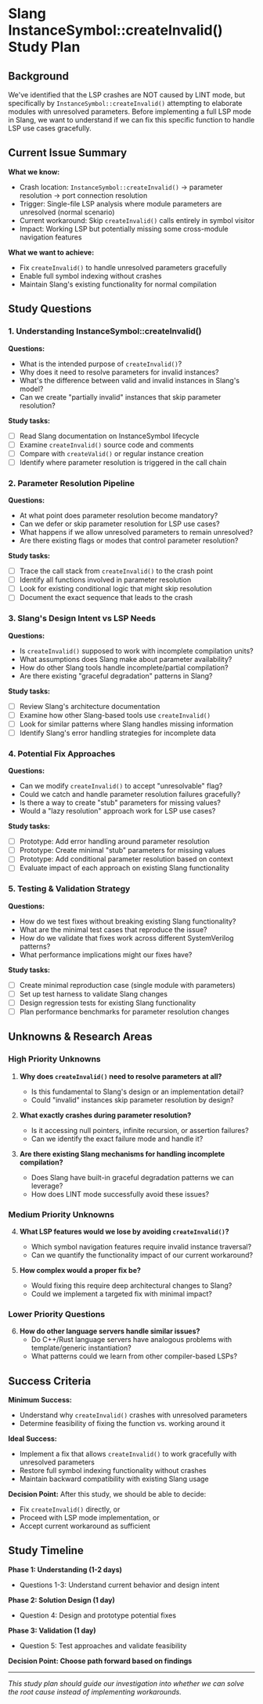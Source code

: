 # Slang InstanceSymbol::createInvalid() Study Plan

## Background

We've identified that the LSP crashes are NOT caused by LINT mode, but specifically by `InstanceSymbol::createInvalid()` attempting to elaborate modules with unresolved parameters. Before implementing a full LSP mode in Slang, we want to understand if we can fix this specific function to handle LSP use cases gracefully.

## Current Issue Summary

**What we know:**
- Crash location: `InstanceSymbol::createInvalid()` → parameter resolution → port connection resolution
- Trigger: Single-file LSP analysis where module parameters are unresolved (normal scenario)
- Current workaround: Skip `createInvalid()` calls entirely in symbol visitor
- Impact: Working LSP but potentially missing some cross-module navigation features

**What we want to achieve:**
- Fix `createInvalid()` to handle unresolved parameters gracefully
- Enable full symbol indexing without crashes
- Maintain Slang's existing functionality for normal compilation

## Study Questions

### 1. Understanding InstanceSymbol::createInvalid()

**Questions:**
- What is the intended purpose of `createInvalid()`?
- Why does it need to resolve parameters for invalid instances?
- What's the difference between valid and invalid instances in Slang's model?
- Can we create "partially invalid" instances that skip parameter resolution?

**Study tasks:**
- [ ] Read Slang documentation on InstanceSymbol lifecycle
- [ ] Examine `createInvalid()` source code and comments
- [ ] Compare with `createValid()` or regular instance creation
- [ ] Identify where parameter resolution is triggered in the call chain

### 2. Parameter Resolution Pipeline

**Questions:**
- At what point does parameter resolution become mandatory?
- Can we defer or skip parameter resolution for LSP use cases?
- What happens if we allow unresolved parameters to remain unresolved?
- Are there existing flags or modes that control parameter resolution?

**Study tasks:**
- [ ] Trace the call stack from `createInvalid()` to the crash point
- [ ] Identify all functions involved in parameter resolution
- [ ] Look for existing conditional logic that might skip resolution
- [ ] Document the exact sequence that leads to the crash

### 3. Slang's Design Intent vs LSP Needs

**Questions:**
- Is `createInvalid()` supposed to work with incomplete compilation units?
- What assumptions does Slang make about parameter availability?
- How do other Slang tools handle incomplete/partial compilation?
- Are there existing "graceful degradation" patterns in Slang?

**Study tasks:**
- [ ] Review Slang's architecture documentation
- [ ] Examine how other Slang-based tools use `createInvalid()`
- [ ] Look for similar patterns where Slang handles missing information
- [ ] Identify Slang's error handling strategies for incomplete data

### 4. Potential Fix Approaches

**Questions:**
- Can we modify `createInvalid()` to accept "unresolvable" flag?
- Could we catch and handle parameter resolution failures gracefully?
- Is there a way to create "stub" parameters for missing values?
- Would a "lazy resolution" approach work for LSP use cases?

**Study tasks:**
- [ ] Prototype: Add error handling around parameter resolution
- [ ] Prototype: Create minimal "stub" parameters for missing values
- [ ] Prototype: Add conditional parameter resolution based on context
- [ ] Evaluate impact of each approach on existing Slang functionality

### 5. Testing & Validation Strategy

**Questions:**
- How do we test fixes without breaking existing Slang functionality?
- What are the minimal test cases that reproduce the issue?
- How do we validate that fixes work across different SystemVerilog patterns?
- What performance implications might our fixes have?

**Study tasks:**
- [ ] Create minimal reproduction case (single module with parameters)
- [ ] Set up test harness to validate Slang changes
- [ ] Design regression tests for existing Slang functionality
- [ ] Plan performance benchmarks for parameter resolution changes

## Unknowns & Research Areas

### High Priority Unknowns
1. **Why does `createInvalid()` need to resolve parameters at all?**
   - Is this fundamental to Slang's design or an implementation detail?
   - Could "invalid" instances skip parameter resolution by design?

2. **What exactly crashes during parameter resolution?**
   - Is it accessing null pointers, infinite recursion, or assertion failures?
   - Can we identify the exact failure mode and handle it?

3. **Are there existing Slang mechanisms for handling incomplete compilation?**
   - Does Slang have built-in graceful degradation patterns we can leverage?
   - How does LINT mode successfully avoid these issues?

### Medium Priority Unknowns
4. **What LSP features would we lose by avoiding `createInvalid()`?**
   - Which symbol navigation features require invalid instance traversal?
   - Can we quantify the functionality impact of our current workaround?

5. **How complex would a proper fix be?**
   - Would fixing this require deep architectural changes to Slang?
   - Could we implement a targeted fix with minimal impact?

### Lower Priority Questions
6. **How do other language servers handle similar issues?**
   - Do C++/Rust language servers have analogous problems with template/generic instantiation?
   - What patterns could we learn from other compiler-based LSPs?

## Success Criteria

**Minimum Success:**
- Understand why `createInvalid()` crashes with unresolved parameters
- Determine feasibility of fixing the function vs. working around it

**Ideal Success:**
- Implement a fix that allows `createInvalid()` to work gracefully with unresolved parameters
- Restore full symbol indexing functionality without crashes
- Maintain backward compatibility with existing Slang usage

**Decision Point:**
After this study, we should be able to decide:
- Fix `createInvalid()` directly, or
- Proceed with LSP mode implementation, or
- Accept current workaround as sufficient

## Study Timeline

**Phase 1: Understanding (1-2 days)**
- Questions 1-3: Understand current behavior and design intent

**Phase 2: Solution Design (1 day)**
- Question 4: Design and prototype potential fixes

**Phase 3: Validation (1 day)**
- Question 5: Test approaches and validate feasibility

**Decision Point: Choose path forward based on findings**

---
*This study plan should guide our investigation into whether we can solve the root cause instead of implementing workarounds.*